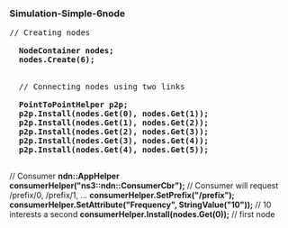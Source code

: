 
### Simulation-Simple-6node

<pre>
// Creating nodes
 <b>
  NodeContainer nodes;
  nodes.Create(6);
</b>

  // Connecting nodes using two links
<b>
  PointToPointHelper p2p;
  p2p.Install(nodes.Get(0), nodes.Get(1));
  p2p.Install(nodes.Get(1), nodes.Get(2));
  p2p.Install(nodes.Get(2), nodes.Get(3));
  p2p.Install(nodes.Get(3), nodes.Get(4));
  p2p.Install(nodes.Get(4), nodes.Get(5));
</b>
</pre>


 // Consumer
 <b> ndn::AppHelper consumerHelper("ns3::ndn::ConsumerCbr");</b>
  // Consumer will request /prefix/0, /prefix/1, ...
  <b>consumerHelper.SetPrefix("/prefix");</b>
  <b>consumerHelper.SetAttribute("Frequency", StringValue("10"));</b> // 10 interests a second
  <b>consumerHelper.Install(nodes.Get(0));</b>                        // first node
